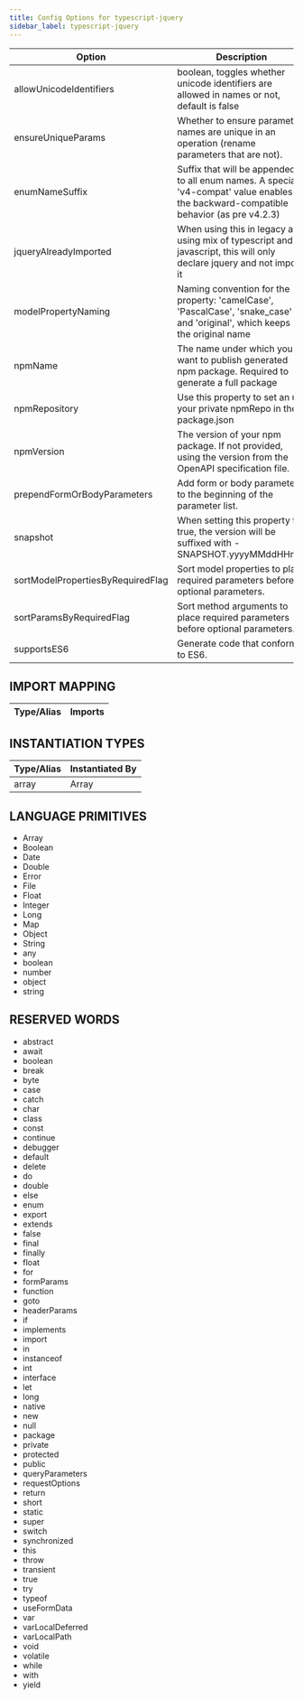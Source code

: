 ```yaml
---
title: Config Options for typescript-jquery
sidebar_label: typescript-jquery
---
```


| Option | Description | Values | Default |
| ------ | ----------- | ------ | ------- |
|allowUnicodeIdentifiers|boolean, toggles whether unicode identifiers are allowed in names or not, default is false| |false|
|ensureUniqueParams|Whether to ensure parameter names are unique in an operation (rename parameters that are not).| |true|
|enumNameSuffix|Suffix that will be appended to all enum names. A special 'v4-compat' value enables the backward-compatible behavior (as pre v4.2.3)| |v4-compat|
|jqueryAlreadyImported|When using this in legacy app using mix of typescript and javascript, this will only declare jquery and not import it| |false|
|modelPropertyNaming|Naming convention for the property: 'camelCase', 'PascalCase', 'snake_case' and 'original', which keeps the original name| |camelCase|
|npmName|The name under which you want to publish generated npm package. Required to generate a full package| |null|
|npmRepository|Use this property to set an url your private npmRepo in the package.json| |null|
|npmVersion|The version of your npm package. If not provided, using the version from the OpenAPI specification file.| |1.0.0|
|prependFormOrBodyParameters|Add form or body parameters to the beginning of the parameter list.| |false|
|snapshot|When setting this property to true, the version will be suffixed with -SNAPSHOT.yyyyMMddHHmm| |false|
|sortModelPropertiesByRequiredFlag|Sort model properties to place required parameters before optional parameters.| |true|
|sortParamsByRequiredFlag|Sort method arguments to place required parameters before optional parameters.| |true|
|supportsES6|Generate code that conforms to ES6.| |false|

## IMPORT MAPPING

| Type/Alias | Imports |
| ---------- | ------- |


## INSTANTIATION TYPES

| Type/Alias | Instantiated By |
| ---------- | --------------- |
|array|Array|


## LANGUAGE PRIMITIVES

<ul data-columns="2" style="list-style-type: disc;-webkit-columns:2;-moz-columns:2;columns:2;-moz-column-fill:auto;column-fill:auto"><li>Array</li>
<li>Boolean</li>
<li>Date</li>
<li>Double</li>
<li>Error</li>
<li>File</li>
<li>Float</li>
<li>Integer</li>
<li>Long</li>
<li>Map</li>
<li>Object</li>
<li>String</li>
<li>any</li>
<li>boolean</li>
<li>number</li>
<li>object</li>
<li>string</li>
</ul>

## RESERVED WORDS

<ul data-columns="2" style="list-style-type: disc;-webkit-columns:2;-moz-columns:2;columns:2;-moz-column-fill:auto;column-fill:auto"><li>abstract</li>
<li>await</li>
<li>boolean</li>
<li>break</li>
<li>byte</li>
<li>case</li>
<li>catch</li>
<li>char</li>
<li>class</li>
<li>const</li>
<li>continue</li>
<li>debugger</li>
<li>default</li>
<li>delete</li>
<li>do</li>
<li>double</li>
<li>else</li>
<li>enum</li>
<li>export</li>
<li>extends</li>
<li>false</li>
<li>final</li>
<li>finally</li>
<li>float</li>
<li>for</li>
<li>formParams</li>
<li>function</li>
<li>goto</li>
<li>headerParams</li>
<li>if</li>
<li>implements</li>
<li>import</li>
<li>in</li>
<li>instanceof</li>
<li>int</li>
<li>interface</li>
<li>let</li>
<li>long</li>
<li>native</li>
<li>new</li>
<li>null</li>
<li>package</li>
<li>private</li>
<li>protected</li>
<li>public</li>
<li>queryParameters</li>
<li>requestOptions</li>
<li>return</li>
<li>short</li>
<li>static</li>
<li>super</li>
<li>switch</li>
<li>synchronized</li>
<li>this</li>
<li>throw</li>
<li>transient</li>
<li>true</li>
<li>try</li>
<li>typeof</li>
<li>useFormData</li>
<li>var</li>
<li>varLocalDeferred</li>
<li>varLocalPath</li>
<li>void</li>
<li>volatile</li>
<li>while</li>
<li>with</li>
<li>yield</li>
</ul>
